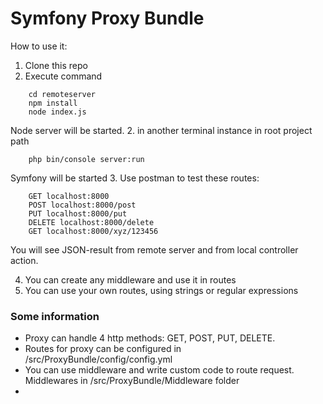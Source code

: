 Symfony Proxy Bundle
====

How to use it:
1. Clone this repo
2. Execute command
```
    cd remoteserver
    npm install
    node index.js
```
Node server will be started.
2. in another terminal instance in root project path
```
    php bin/console server:run
```
Symfony will be started
3. Use postman to test these routes:
```
    GET localhost:8000
    POST localhost:8000/post
    PUT localhost:8000/put
    DELETE localhost:8000/delete
    GET localhost:8000/xyz/123456
```
You will see JSON-result from remote server and from local controller action.

4. You can create any middleware and use it in routes
5. You can use your own routes, using strings or regular expressions

### Some information
- Proxy can handle 4 http methods: GET, POST, PUT, DELETE.
- Routes for proxy can be configured in /src/ProxyBundle/config/config.yml
- You can use middleware and write custom code to route request. Middlewares in /src/ProxyBundle/Middleware folder
-


